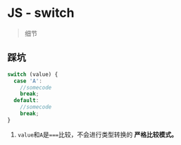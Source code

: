 # JS - switch
> 细节

## 踩坑

```JavaScript
switch (value) {
  case 'A':
    //somecode
    break;
  default:
    //somecode
    break;
}
```

1. `value`和`A`是`===`比较，不会进行类型转换的 **严格比较模式。**